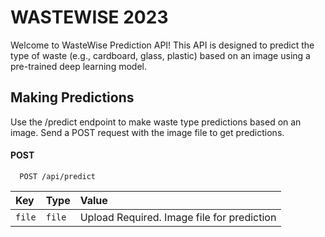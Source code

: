 
# WASTEWISE 2023

Welcome to WasteWise Prediction API! This API is designed to predict the type of waste (e.g., cardboard, glass, plastic) based on an image using a pre-trained deep learning model.


## Making Predictions
Use the /predict endpoint to make waste type predictions based on an image. Send a POST request with the image file to get predictions.

#### POST

```http
  POST /api/predict
```

| Key | Type     | Value               |
| :-------- | :------- | :------------------------- |
| `file` | `file` | Upload Required. Image file for prediction |
